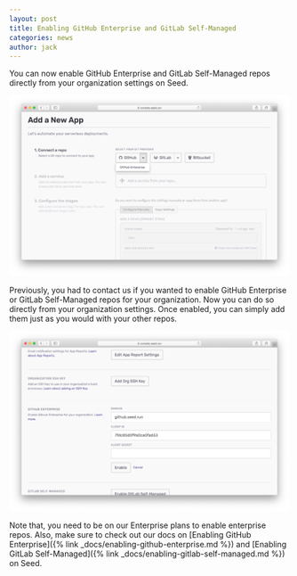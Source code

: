 ```yaml
---
layout: post
title: Enabling GitHub Enterprise and GitLab Self-Managed
categories: news
author: jack
---
```


You can now enable GitHub Enterprise and GitLab Self-Managed repos directly from your organization settings on Seed.

![Add GitHub Enterprise repo on Seed](/assets/blog/enabling-github-enterprise-and-gitlab-self-managed/add-github-enterprise-repo-on-seed.png)

Previously, you had to contact us if you wanted to enable GitHub Enterprise or GitLab Self-Managed repos for your organization. Now you can do so directly from your organization settings. Once enabled, you can simply add them just as you would with your other repos.

![Enabling GitHub Enterprise on Seed](/assets/blog/enabling-github-enterprise-and-gitlab-self-managed/enabling-github-enterprise-on-seed.png)

Note that, you need to be on our Enterprise plans to enable enterprise repos. Also, make sure to check out our docs on [Enabling GitHub Enterprise]({% link _docs/enabling-github-enterprise.md %}) and [Enabling GitLab Self-Managed]({% link _docs/enabling-gitlab-self-managed.md %}) on Seed.
